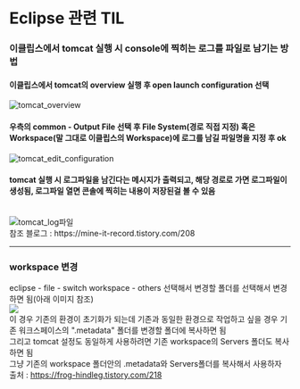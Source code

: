 # Eclipse 관련 TIL
### 이클립스에서 tomcat 실행 시 console에 찍히는 로그를 파일로 남기는 방법
<h4>이클립스에서 tomcat의 overview 실행 후 open launch configuration 선택<br></h4>
<img src="https://user-images.githubusercontent.com/44331989/99866880-2fdf9e00-2bf8-11eb-847b-1608406d33fe.PNG" alt="tomcat_overview"> <br>

<h4>우측의 common - Output File 선택 후 File System(경로 직접 지정) 혹은 Workspace(말 그대로 이클립스의 Workspace)에 로그를 남길 파일명을 지정 후 ok</h4>
<img src="https://user-images.githubusercontent.com/44331989/99866976-13903100-2bf9-11eb-9859-73c891ce0e9c.png" alt="tomcat_edit_configuration"> <br>

<h4>tomcat 실행 시 로그파일을 남긴다는 메시지가 출력되고, 해당 경로로 가면 로그파일이 생성됨, 로그파일 열면 콘솔에 찍히는 내용이 저장된걸 볼 수 있음</h4> <br>
<img src="https://user-images.githubusercontent.com/44331989/99867119-09226700-2bfa-11eb-996d-d23d89b1e02c.png" alt="tomcat_log파일"> <br>
참조 블로그 : https://mine-it-record.tistory.com/208 <br>
<hr>

### workspace 변경
eclipse - file - switch workspace - others 선택해서 변경할 폴더를 선택해서 변경하면 됨(아래 이미지 참조) <br>
<img src="https://user-images.githubusercontent.com/44331989/106349012-cffb2700-630d-11eb-83d3-8f3c0dabc71f.png"> <br>
이 경우 기존의 환경이 초기화가 되는데 기존과 동일한 환경으로 작업하고 싶을 경우 기존 워크스페이스의 ".metadata" 폴더를 변경할 폴더에 복사하면 됨 <br>
그리고 tomcat 설정도 동일하게 사용하려면 기존 workspace의 Servers 폴더도 복사 하면 됨 <br>
그냥 기존의 workspace 폴더안의 .metadata와 Servers폴더를 복사해서 사용하자 <br>
출처 : https://frog-hindleg.tistory.com/218
